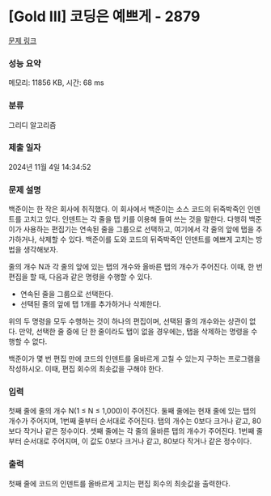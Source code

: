 # [Gold III] 코딩은 예쁘게 - 2879 

[문제 링크](https://www.acmicpc.net/problem/2879) 

### 성능 요약

메모리: 11856 KB, 시간: 68 ms

### 분류

그리디 알고리즘

### 제출 일자

2024년 11월 4일 14:34:52

### 문제 설명

<p>백준이는 한 작은 회사에 취직했다. 이 회사에서 백준이는 소스 코드의 뒤죽박죽인 인덴트를 고치고 있다. 인덴트는 각 줄을 탭 키를 이용해 들여 쓰는 것을 말한다. 다행히 백준이가 사용하는 편집기는 연속된 줄을 그룹으로 선택하고, 여기에서 각 줄의 앞에 탭을 추가하거나, 삭제할 수 있다. 백준이를 도와 코드의 뒤죽박죽인 인덴트를 예쁘게 고치는 방법을 생각해보자.</p>

<p>줄의 개수 N과 각 줄의 앞에 있는 탭의 개수와 올바른 탭의 개수가 주어진다. 이때, 한 번 편집을 할 때, 다음과 같은 명령을 수행할 수 있다.</p>

<ul>
	<li>연속된 줄을 그룹으로 선택한다.</li>
	<li>선택된 줄의 앞에 탭 1개를 추가하거나 삭제한다.</li>
</ul>

<p>위의 두 명령을 모두 수행하는 것이 하나의 편집이며, 선택된 줄의 개수와는 상관이 없다. 만약, 선택한 줄 중에 단 한 줄이라도 탭이 없을 경우에는, 탭을 삭제하는 명령을 수행할 수 없다.</p>

<p>백준이가 몇 번 편집 만에 코드의 인덴트를 올바르게 고칠 수 있는지 구하는 프로그램을 작성하시오. 이때, 편집 회수의 최솟값을 구해야 한다.</p>

### 입력 

 <p>첫째 줄에 줄의 개수 N(1 ≤ N ≤ 1,000)이 주어진다. 둘째 줄에는 현재 줄에 있는 탭의 개수가 주어지며, 1번째 줄부터 순서대로 주어진다. 탭의 개수는 0보다 크거나 같고, 80보다 작거나 같은 정수이다. 셋째 줄에는 각 줄의 올바른 탭의 개수가 주어진다. 1번째 줄부터 순서대로 주어지며, 이 값도 0보다 크거나 같고, 80보다 작거나 같은 정수이다.</p>

### 출력 

 <p>첫째 줄에 코드의 인덴트를 올바르게 고치는 편집 회수의 최솟값을 출력한다.</p>

